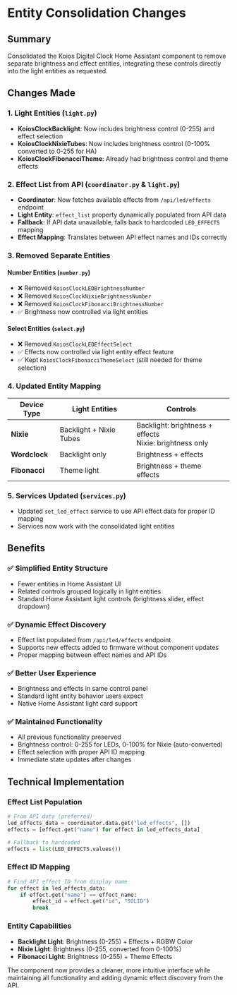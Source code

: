 # Entity Consolidation Changes

## Summary

Consolidated the Koios Digital Clock Home Assistant component to remove separate brightness and effect entities, integrating these controls directly into the light entities as requested.

## Changes Made

### 1. Light Entities (`light.py`)

- **KoiosClockBacklight**: Now includes brightness control (0-255) and effect selection
- **KoiosClockNixieTubes**: Now includes brightness control (0-100% converted to 0-255 for HA)
- **KoiosClockFibonacciTheme**: Already had brightness control and theme effects

### 2. Effect List from API (`coordinator.py` & `light.py`)

- **Coordinator**: Now fetches available effects from `/api/led/effects` endpoint
- **Light Entity**: `effect_list` property dynamically populated from API data
- **Fallback**: If API data unavailable, falls back to hardcoded `LED_EFFECTS` mapping
- **Effect Mapping**: Translates between API effect names and IDs correctly

### 3. Removed Separate Entities

#### Number Entities (`number.py`)

- ❌ Removed `KoiosClockLEDBrightnessNumber`
- ❌ Removed `KoiosClockNixieBrightnessNumber`
- ❌ Removed `KoiosClockFibonacciBrightnessNumber`
- ✅ Brightness now controlled via light entities

#### Select Entities (`select.py`)

- ❌ Removed `KoiosClockLEDEffectSelect`
- ✅ Effects now controlled via light entity effect feature
- ✅ Kept `KoiosClockFibonacciThemeSelect` (still needed for theme selection)

### 4. Updated Entity Mapping

| Device Type   | Light Entities          | Controls                                                  |
| ------------- | ----------------------- | --------------------------------------------------------- |
| **Nixie**     | Backlight + Nixie Tubes | Backlight: brightness + effects<br>Nixie: brightness only |
| **Wordclock** | Backlight only          | Brightness + effects                                      |
| **Fibonacci** | Theme light             | Brightness + theme effects                                |

### 5. Services Updated (`services.py`)

- Updated `set_led_effect` service to use API effect data for proper ID mapping
- Services now work with the consolidated light entities

## Benefits

### ✅ **Simplified Entity Structure**

- Fewer entities in Home Assistant UI
- Related controls grouped logically in light entities
- Standard Home Assistant light controls (brightness slider, effect dropdown)

### ✅ **Dynamic Effect Discovery**

- Effect list populated from `/api/led/effects` endpoint
- Supports new effects added to firmware without component updates
- Proper mapping between effect names and API IDs

### ✅ **Better User Experience**

- Brightness and effects in same control panel
- Standard light entity behavior users expect
- Native Home Assistant light card support

### ✅ **Maintained Functionality**

- All previous functionality preserved
- Brightness control: 0-255 for LEDs, 0-100% for Nixie (auto-converted)
- Effect selection with proper API ID mapping
- Immediate state updates after changes

## Technical Implementation

### Effect List Population

```python
# From API data (preferred)
led_effects_data = coordinator.data.get("led_effects", [])
effects = [effect.get("name") for effect in led_effects_data]

# Fallback to hardcoded
effects = list(LED_EFFECTS.values())
```

### Effect ID Mapping

```python
# Find API effect ID from display name
for effect in led_effects_data:
    if effect.get("name") == effect_name:
        effect_id = effect.get("id", "SOLID")
        break
```

### Entity Capabilities

- **Backlight Light**: Brightness (0-255) + Effects + RGBW Color
- **Nixie Light**: Brightness (0-255, converted from 0-100%)
- **Fibonacci Light**: Brightness (0-255) + Theme Effects

The component now provides a cleaner, more intuitive interface while maintaining all functionality and adding dynamic effect discovery from the API.

